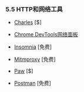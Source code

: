 <!-- 5.5 - HTTP/Network Tools -->
### 5.5 HTTP和网络工具

<!-- Charles [$] -->
+ [Charles](http://www.charlesproxy.com/) [$]

<!-- Chrome DevTools Network Panel -->
+ [Chrome DevTools网络面板](https://developers.google.com/web/tools/chrome-devtools/profile/network-performance/resource-loading)

<!-- Insomnia [free - $] -->
+ [Insomnia](https://insomnia.rest/) [免费]

<!-- Mitmproxy [free] -->
+ [Mitmproxy](https://mitmproxy.org/) [免费]

<!-- Paw [$] -->
+ [Paw](https://paw.cloud/) [$]

<!-- Postman [free - $] -->
+ [Postman](https://www.getpostman.com/) [免费]